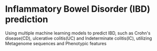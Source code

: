 # Inflammatory Bowel Disorder (IBD) prediction
Using multiple machine learning models to predict IBD, such as Crohn's disease(CD), ulcerative colitis(UC) and Indeterminate colitis(IC), utilizing Metagenome sequences and Phenotypic features
